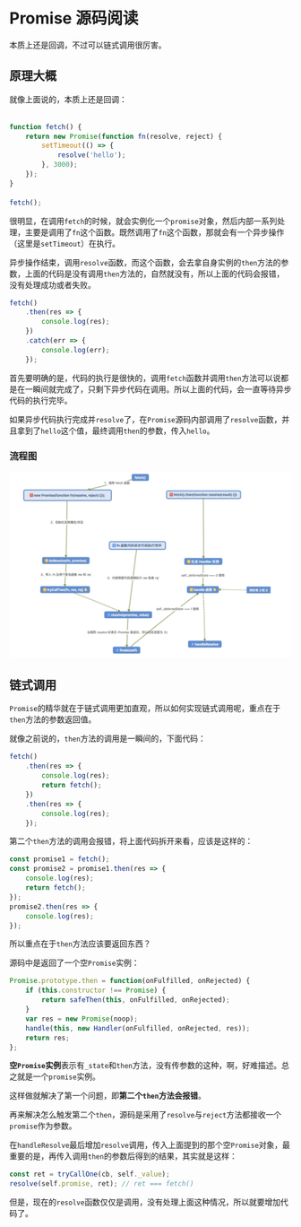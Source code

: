 # Promise 源码阅读

本质上还是回调，不过可以链式调用很厉害。

## 原理大概

就像上面说的，本质上还是回调：

```javascript

function fetch() {
    return new Promise(function fn(resolve, reject) {
        setTimeout(() => {
            resolve('hello');
        }, 3000);
    });
}

fetch();
```

很明显，在调用`fetch`的时候，就会实例化一个`promise`对象，然后内部一系列处理，主要是调用了`fn`这个函数。既然调用了`fn`这个函数，那就会有一个异步操作（这里是`setTimeout`）在执行。

异步操作结束，调用`resolve`函数，而这个函数，会去拿自身实例的`then`方法的参数，上面的代码是没有调用`then`方法的，自然就没有，所以上面的代码会报错，没有处理成功或者失败。

```javascript
fetch()
    .then(res => {
        console.log(res);
    })
    .catch(err => {
        console.log(err);
    });
```

首先要明确的是，代码的执行是很快的，调用`fetch`函数并调用`then`方法可以说都是在一瞬间就完成了，只剩下异步代码在调用。所以上面的代码，会一直等待异步代码的执行完毕。


如果异步代码执行完成并`resolve`了，在`Promise`源码内部调用了`resolve`函数，并且拿到了`hello`这个值，最终调用`then`的参数，传入`hello`。

### 流程图

![简单流程示意](./Jietu20170516-202801.jpg)


## 链式调用

`Promise`的精华就在于链式调用更加直观，所以如何实现链式调用呢，重点在于`then`方法的参数返回值。

就像之前说的，`then`方法的调用是一瞬间的，下面代码：

```javascript
fetch()
    .then(res => {
        console.log(res);
        return fetch();
    })
    .then(res => {
        console.log(res);
    });
```
第二个`then`方法的调用会报错，将上面代码拆开来看，应该是这样的：

```javascript
const promise1 = fetch();
const promise2 = promise1.then(res => {
    console.log(res);
    return fetch();
});
promise2.then(res => {
    console.log(res);
});
```

所以重点在于`then`方法应该要返回东西？

源码中是返回了一个空`Promise`实例：

```javascript
Promise.prototype.then = function(onFulfilled, onRejected) {
    if (this.constructor !== Promise) {
        return safeThen(this, onFulfilled, onRejected);
    }
    var res = new Promise(noop);
    handle(this, new Handler(onFulfilled, onRejected, res));
    return res;
};
```
**空`Promise`实例**表示有`_state`和`then`方法，没有传参数的这种，啊，好难描述。总之就是一个`promise`实例。

这样做就解决了第一个问题，即**第二个`then`方法会报错**。

再来解决怎么触发第二个`then`，源码是采用了`resolve`与`reject`方法都接收一个`promise`作为参数。

在`handleResolve`最后增加`resolve`调用，传入上面提到的那个空`Promise`对象，最重要的是，再传入调用`then`的参数后得到的结果，其实就是这样：

```javascript
const ret = tryCallOne(cb, self._value);
resolve(self.promise, ret); // ret === fetch()
```

但是，现在的`resolve`函数仅仅是调用，没有处理上面这种情况，所以就要增加代码了。







